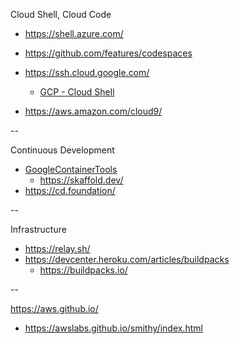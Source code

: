 Cloud Shell, Cloud Code

* https://shell.azure.com/
* https://github.com/features/codespaces

* https://ssh.cloud.google.com/
  * [GCP - Cloud Shell](https://cloud.google.com/blog/products/gcp/introducing-google-cloud-shels-new-code-editor)

* https://aws.amazon.com/cloud9/

--

Continuous Development

* [GoogleContainerTools](https://github.com/GoogleContainerTools)
  * https://skaffold.dev/
* https://cd.foundation/

-- 

Infrastructure

* https://relay.sh/
* https://devcenter.heroku.com/articles/buildpacks
  * https://buildpacks.io/

--

https://aws.github.io/
* https://awslabs.github.io/smithy/index.html




